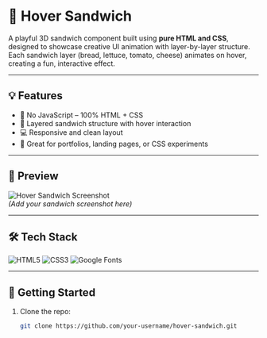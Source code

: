 # 🥪 Hover Sandwich

A playful 3D sandwich component built using **pure HTML and CSS**, designed to showcase creative UI animation with layer-by-layer structure.  
Each sandwich layer (bread, lettuce, tomato, cheese) animates on hover, creating a fun, interactive effect.

---

## 💡 Features

- 🧠 No JavaScript – 100% HTML + CSS
- 🥬 Layered sandwich structure with hover interaction
- 💻 Responsive and clean layout
- 🎨 Great for portfolios, landing pages, or CSS experiments

---

## 📸 Preview

![Hover Sandwich Screenshot](images/screenshot.png)  
*(Add your sandwich screenshot here)*

---

## 🛠️ Tech Stack

![HTML5](https://img.shields.io/badge/HTML5-E34F26?style=for-the-badge&logo=html5&logoColor=white)
![CSS3](https://img.shields.io/badge/CSS3-1572B6?style=for-the-badge&logo=css3&logoColor=white)
![Google Fonts](https://img.shields.io/badge/Google%20Fonts-4285F4?style=for-the-badge&logo=google&logoColor=white)

---

## 🚀 Getting Started

1. Clone the repo:
   ```bash
   git clone https://github.com/your-username/hover-sandwich.git
